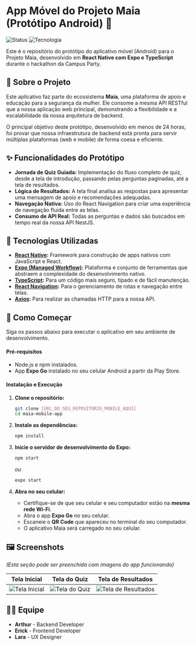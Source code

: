 # App Móvel do Projeto Maia (Protótipo Android) 🦉

![Status](https://img.shields.io/badge/status-protótipo_MVP-blue)
![Tecnologia](https://img.shields.io/badge/tecnologia-React_Native-blueviolet)

Este é o repositório do protótipo do aplicativo móvel (Android) para o Projeto Maia, desenvolvido em **React Native com Expo e TypeScript** durante o hackathon da Campus Party.

## 📝 Sobre o Projeto

Este aplicativo faz parte do ecossistema **Maia**, uma plataforma de apoio e educação para a segurança da mulher. Ele consome a mesma API RESTful que a nossa aplicação web principal, demonstrando a flexibilidade e a escalabilidade da nossa arquitetura de backend.

O principal objetivo deste protótipo, desenvolvido em menos de 24 horas, foi provar que nossa infraestrutura de backend está pronta para servir múltiplas plataformas (web e mobile) de forma coesa e eficiente.

## ✨ Funcionalidades do Protótipo

* **Jornada de Quiz Guiada:** Implementação do fluxo completo de quiz, desde a tela de introdução, passando pelas perguntas paginadas, até a tela de resultados.
* **Lógica de Resultados:** A tela final analisa as respostas para apresentar uma mensagem de apoio e recomendações adequadas.
* **Navegação Nativa:** Uso do React Navigation para criar uma experiência de navegação fluida entre as telas.
* **Consumo de API Real:** Todas as perguntas e dados são buscados em tempo real da nossa API NestJS.

## 🚀 Tecnologias Utilizadas

* **[React Native](https://reactnative.dev/):** Framework para construção de apps nativos com JavaScript e React.
* **[Expo (Managed Workflow)](https://expo.dev/):** Plataforma e conjunto de ferramentas que abstraem a complexidade do desenvolvimento nativo.
* **[TypeScript](https://www.typescriptlang.org/):** Para um código mais seguro, tipado e de fácil manutenção.
* **[React Navigation](https://reactnavigation.org/):** Para o gerenciamento de rotas e navegação entre telas.
* **[Axios](https://axios-http.com/):** Para realizar as chamadas HTTP para a nossa API.

## 🏁 Como Começar

Siga os passos abaixo para executar o aplicativo em seu ambiente de desenvolvimento.

#### **Pré-requisitos**
* Node.js e npm instalados.
* App **Expo Go** instalado no seu celular Android a partir da Play Store.

#### **Instalação e Execução**

1.  **Clone o repositório:**
    ```bash
    git clone [URL_DO_SEU_REPOSITORIO_MOBILE_AQUI]
    cd maia-mobile-app
    ```

2.  **Instale as dependências:**
    ```bash
    npm install
    ```

3.  **Inicie o servidor de desenvolvimento do Expo:**
    ```bash
    npm start
    ```
    _ou_
    ```bash
    expo start
    ```

4.  **Abra no seu celular:**
    * Certifique-se de que seu celular e seu computador estão na **mesma rede Wi-Fi**.
    * Abra o app **Expo Go** no seu celular.
    * Escaneie o **QR Code** que apareceu no terminal do seu computador.
    * O aplicativo Maia será carregado no seu celular.

## 🖼️ Screenshots

*(Esta seção pode ser preenchida com imagens do app funcionando)*

| Tela Inicial | Tela do Quiz | Tela de Resultados |
| :----------: | :----------: | :----------: |
| ![Tela Inicial](URL_DA_IMAGEM_AQUI) | ![Tela do Quiz](URL_DA_IMAGEM_AQUI) | ![Tela de Resultados](URL_DA_IMAGEM_AQUI) |

## 🧑‍💻 Equipe

* **Arthur** - Backend Developer
* **Erick** - Frontend Developer
* **Lara** - UX Designer
